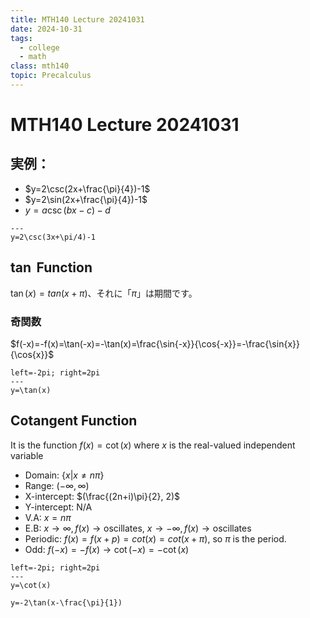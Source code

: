 ```yaml
---
title: MTH140 Lecture 20241031
date: 2024-10-31
tags:
  - college
  - math
class: mth140
topic: Precalculus
---
```


# MTH140 Lecture 20241031

## 実例：
- $y=2\csc(2x+\frac{\pi}{4})-1$
- $y=2\sin(2x+\frac{\pi}{4})-1$
- $y=a\csc(bx-c)-d$

```desmos-graph
---
y=2\csc(3x+\pi/4)-1
```

## $\tan$ Function

$\tan(x)=tan(x+\pi)$、それに「$\pi$」は期間です。

### 奇関数

$f(-x)=-f(x)=\tan(-x)=-\tan(x)=\frac{\sin{-x}}{\cos{-x}}=-\frac{\sin{x}}{\cos{x}}$


```desmos-graph
left=-2pi; right=2pi
---
y=\tan(x)
```

## Cotangent Function

It is the function $f(x)=\cot(x)$ where $x$ is the real-valued independent variable

- Domain: $\{x|x\neq n\pi\}$
- Range: $(-\infty,\infty)$
- X-intercept: $(\frac{(2n+i)\pi}{2}, 2)$
- Y-intercept: N/A
- V.A: $x=n\pi$
- E.B: $x \rightarrow \infty, f(x)\rightarrow \text{oscillates}$,
  $x \rightarrow -\infty, f(x)\rightarrow \text{oscillates}$
- Periodic: $f(x)=f(x+p)=cot(x)=cot(x+\pi)$, so $\pi$ is the period.
- Odd: $f(-x)=-f(x)\rightarrow\cot(-x)=-\cot(x)$

```desmos-graph
left=-2pi; right=2pi
---
y=\cot(x)
```

```desmos-graph
y=-2\tan(x-\frac{\pi}{1})
```